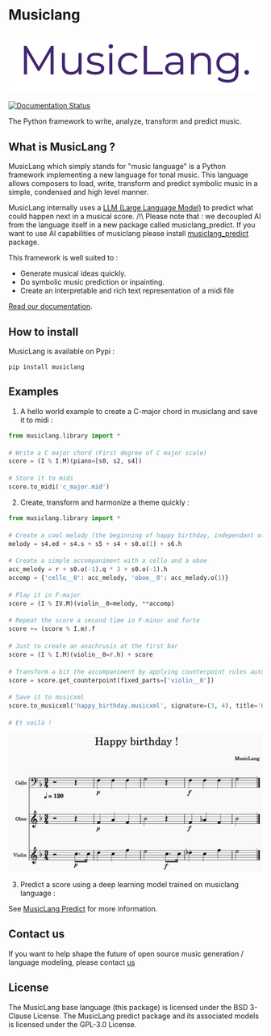 Musiclang
=========

![MusicLang logo](https://github.com/MusicLang/musiclang/blob/main/documentation/images/MusicLang.png?raw=true "MusicLang")


[![Documentation Status](https://readthedocs.org/projects/musiclang/badge/?version=latest)](https://musiclang.readthedocs.io/en/latest/?badge=latest)

The Python framework to write, analyze, transform and predict music.


What is MusicLang ?
--------------------

MusicLang which simply stands for "music language" is a Python framework
implementing a new language for tonal music.
This language allows composers to load, write, transform and predict symbolic music in a simple,
condensed and high level manner.

MusicLang internally uses a [LLM (Large Language Model)](https://huggingface.co/floriangardin/musiclang)  to predict what could happen next in a musical score.
/!\ Please note that : we decoupled AI from the language itself in a new package called musiclang_predict. If you want to use AI capabilities of musiclang please install [musiclang_predict](https://github.com/MusicLang/musiclang_predict) package.

This framework is well suited to :
- Generate musical ideas quickly.
- Do symbolic music prediction or inpainting.
- Create an interpretable and rich text representation of a midi file


[Read our documentation](https://musiclang.readthedocs.io/en/latest).


How to install
--------------

MusicLang is available on Pypi :

```
pip install musiclang
```
    

Examples
---------

1. A hello world example to create a C-major chord in musiclang and save it to midi :

```python
from musiclang.library import *

# Write a C major chord (First degree of C major scale)
score = (I % I.M)(piano=[s0, s2, s4])

# Store it to midi
score.to_midi('c_major.mid')
```

2. Create, transform and harmonize a theme quickly : 

```python
from musiclang.library import *

# Create a cool melody (the beginning of happy birthday, independant of any harmonic context)
melody = s4.ed + s4.s + s5 + s4 + s0.o(1) + s6.h

# Create a simple accompaniment with a cello and a oboe
acc_melody = r + s0.o(-1).q * 3 + s0.o(-1).h
accomp = {'cello__0': acc_melody, 'oboe__0': acc_melody.o(1)}

# Play it in F-major
score = (I % IV.M)(violin__0=melody, **accomp)

# Repeat the score a second time in F-minor and forte
score += (score % I.m).f

# Just to create an anachrusis at the first bar
score = (I % I.M)(violin__0=r.h) + score

# Transform a bit the accompaniment by applying counterpoint rules automatically
score = score.get_counterpoint(fixed_parts=['violin__0'])

# Save it to musicxml
score.to_musicxml('happy_birthday.musicxml', signature=(3, 4), title='Happy birthday !')

# Et voilà !
```
![Happy birthday score](https://github.com/MusicLang/musiclang/blob/main/documentation/images/happy_birthday.png?raw=true "Happy Birthday")


3. Predict a score using a deep learning model trained on musiclang language :

See [MusicLang Predict](https://github.com/MusicLang/musiclang_predict) for more information.



Contact us
----------

If you want to help shape the future of open source music generation / language modeling,
please contact [us](mailto:fgardin.pro@gmail.com)

License
-------

The MusicLang base language (this package) is licensed under the BSD 3-Clause License.
The MusicLang predict package and its associated models is licensed under the GPL-3.0 License.


